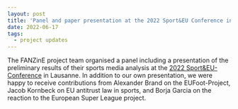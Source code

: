 ```yaml
---
layout: post
title: 'Panel and paper presentation at the 2022 Sport&EU Conference in Lausanne'
date: 2022-06-17
tags:
  - project updates
---
```

The FANZinE project team organised a panel including a presentation of the preliminary results of their sports media analysis at the [2022 Sport&EU-Conference](https://www.sportandeu.com/2022-conference) in Lausanne. 
In addition to our own presentation, we were happy to receive contributions from Alexander Brand on the EUFoot-Project, Jacob Kornbeck on EU antitrust law in sports, 
and Borja Garcia on the reaction to the European Super League project.

